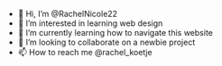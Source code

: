 - 👋 Hi, I’m @RachelNicole22
- 👀 I’m interested in learning web design
- 🌱 I’m currently learning how to navigate this website
- 💞️ I’m looking to collaborate on a newbie project
- 📫 How to reach me @rachel_koetje

<!---
RachelNicole22/RachelNicole22 is a ✨ special ✨ repository because its `README.md` (this file) appears on your GitHub profile.
You can click the Preview link to take a look at your changes.
--->
